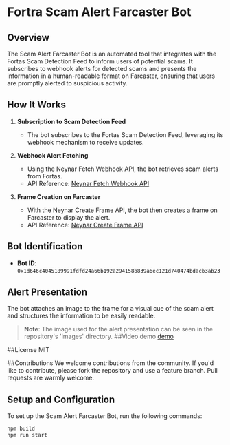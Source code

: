 # Fortra Scam Alert Farcaster Bot

## Overview

The Scam Alert Farcaster Bot is an automated tool that integrates with the Fortas Scam Detection Feed to inform users of potential scams. It subscribes to webhook alerts for detected scams and presents the information in a human-readable format on Farcaster, ensuring that users are promptly alerted to suspicious activity.

## How It Works

1. **Subscription to Scam Detection Feed**
   - The bot subscribes to the Fortas Scam Detection Feed, leveraging its webhook mechanism to receive updates.

2. **Webhook Alert Fetching**
   - Using the Neynar Fetch Webhook API, the bot retrieves scam alerts from Fortas.
   - API Reference: [Neynar Fetch Webhook API](https://docs.neynar.com/reference/lookup-webhook)

3. **Frame Creation on Farcaster**
   - With the Neynar Create Frame API, the bot then creates a frame on Farcaster to display the alert.
   - API Reference: [Neynar Create Frame API](https://docs.neynar.com/reference/publish-neynar-frame)

## Bot Identification
- **Bot ID**: `0x1d646c4045189991fdfd24a66b192a294158b839a6ec121d740474bdacb3ab23`

## Alert Presentation
The bot attaches an image to the frame for a visual cue of the scam alert and structures the information to be easily readable.

> **Note**: The image used for the alert presentation can be seen in the repository's 'images' directory.
##Video demo
[demo](https://www.loom.com/share/111c26e6d6b544d6bc00896b3299a89b?sid=8631ba4b-ff8d-44db-845f-c5ff5a00f99b)

##License
MIT

##Contributions
We welcome contributions from the community. If you'd like to contribute, please fork the repository and use a feature branch. Pull requests are warmly welcome.

## Setup and Configuration

To set up the Scam Alert Farcaster Bot, run the following commands:

```bash
npm build
npm run start

